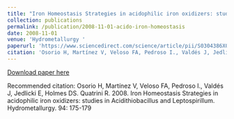 ```yaml
---
title: "Iron Homeostasis Strategies in acidophilic iron oxidizers: studies in Acidithiobacillus and Leptospirillum. "
collection: publications
permalink: /publication/2008-11-01-acido-iron-homeostasis
date: 2008-11-01
venue: 'Hydrometallurgy '
paperurl: 'https://www.sciencedirect.com/science/article/pii/S0304386X08002119'
citation: 'Osorio H, Martínez V, Veloso FA, Pedroso I., Valdés J, Jedlicki E, Holmes DS. Quatrini R. 2008. Iron Homeostasis Strategies in acidophilic iron oxidizers: studies in Acidithiobacillus and Leptospirillum. Hydrometallurgy. 94: 175-179 '
---
```


<a href='https://www.sciencedirect.com/science/article/pii/S0304386X08002119'>Download paper here</a>

Recommended citation: Osorio H, Martínez V, Veloso FA, Pedroso I., Valdés J, Jedlicki E, Holmes DS. Quatrini R. 2008. Iron Homeostasis Strategies in acidophilic iron oxidizers: studies in Acidithiobacillus and Leptospirillum. Hydrometallurgy. 94: 175-179 
